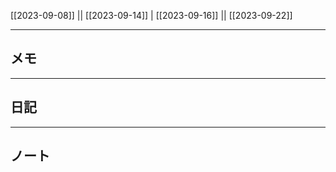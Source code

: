 [[2023-09-08]] || [[2023-09-14]] | [[2023-09-16]] || [[2023-09-22]]

---

## メモ

---

## 日記

---

## ノート

